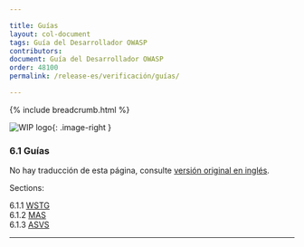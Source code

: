 ```yaml
---

title: Guías
layout: col-document
tags: Guía del Desarrollador OWASP
contributors:
document: Guía del Desarrollador OWASP
order: 48100
permalink: /release-es/verificación/guías/

---
```


{% include breadcrumb.html %}

<style type="text/css">
.image-right {
  height: 180px;
  display: block;
  margin-left: auto;
  margin-right: auto;
  float: right;
}
</style>

![WIP logo](../../../assets/images/dg_wip.png "Trabajo en curso"){: .image-right }

### 6.1 Guías

No hay traducción de esta página, consulte [versión original en inglés][release0810].

Sections:

6.1.1 [WSTG](01-wstg.md)  
6.1.2 [MAS](02-mastg.md)  
6.1.3 [ASVS](03-asvs.md)  

----

[release0810]: https://github.com/OWASP/www-project-developer-guide/blob/main/release/08-verification/01-guides/toc.md
